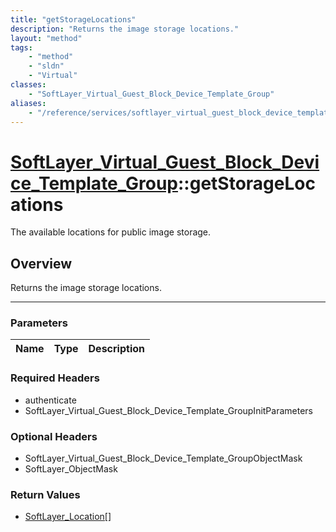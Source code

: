 ```yaml
---
title: "getStorageLocations"
description: "Returns the image storage locations."
layout: "method"
tags:
    - "method"
    - "sldn"
    - "Virtual"
classes:
    - "SoftLayer_Virtual_Guest_Block_Device_Template_Group"
aliases:
    - "/reference/services/softlayer_virtual_guest_block_device_template_group/getStorageLocations"
---
```

# [SoftLayer_Virtual_Guest_Block_Device_Template_Group](/reference/services/SoftLayer_Virtual_Guest_Block_Device_Template_Group)::getStorageLocations

The available locations for public image storage. 


## Overview 
Returns the image storage locations. 

-----

### Parameters 
|Name | Type | Description |
| --- | --- | --- |


### Required Headers
* authenticate
* SoftLayer_Virtual_Guest_Block_Device_Template_GroupInitParameters


### Optional Headers
* SoftLayer_Virtual_Guest_Block_Device_Template_GroupObjectMask
* SoftLayer_ObjectMask

### Return Values
* <a href='/reference/datatypes/SoftLayer_Location'>SoftLayer_Location[] </a>




